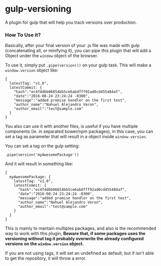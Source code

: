 # gulp-versioning
A plugin for gulp that will help you track versions over production.

### How To Use it?
Basically, after your final version of your .js file was made with gulp (concatenating all, or minifying it), you can pipe this plugin that will add a Object under the `window` object of the browser.

To use it, simply put `.pipe(version())` on your gulp task.
This will make a `window.version` object like:
```
{
  latestTag: "v1.0",
  latestCommit: {
    "hash":"ec4f4dbb06654bb5ce6abdfff92ad0cd455484af",
    "date":"2016-08-24 23:24:24 -0300",
    "message":"added promise handler on the first test",
    "author_name":"Nahuel Alejandro Veron",
    "author_email":"test@sample.com"
  }
}
```

You also can use it with another files, is useful if you have multiple components (ie. in separated bower/npm packages), in this case, you can set a tag as parameter that will result in a object inside `window.version`.

You can set a tag on the gulp setting:

`.pipe(version('myAwesomePackage'))`

And it will result in something like:

```
{
  myAwesomePackage: {
    latestTag: "v1.0",
    latestCommit: {
      "hash":"ec4f4dbb06654bb5ce6abdfff92ad0cd455484af",
      "date":"2016-08-24 23:24:24 -0300",
      "message":"added promise handler on the first test",
      "author_name":"Nahuel Alejandro Veron",
      "author_email":"test@sample.com"
    }
  }
}
```

This is mainly to mantain multiples packages, and also is the recommended way to work with this plugin, **Beware that, if some packages uses the versioning without tag it probably overwrite the already configured versions on the `window.version` object.**

If you are not using tags, it will set an undefined as default, but if isn't able to get the repository, it will throw a error.
